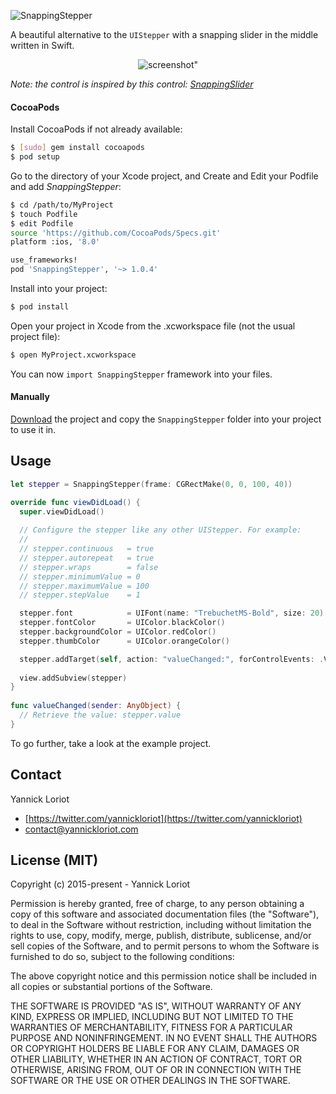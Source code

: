 ![SnappingStepper](http://yannickloriot.com/resources/snappingstepper-header.png)

A beautiful alternative to the `UIStepper` with a snapping slider in the middle written in Swift.

<p align="center">
  <img src="http://yannickloriot.com/resources/snappingstepper.gif" alt=screenshot" />
</p>

*Note: the control is inspired by this control: [SnappingSlider](https://github.com/rehatkathuria/SnappingSlider)*

#### CocoaPods

Install CocoaPods if not already available:

``` bash
$ [sudo] gem install cocoapods
$ pod setup
```
Go to the directory of your Xcode project, and Create and Edit your Podfile and add _SnappingStepper_:

``` bash
$ cd /path/to/MyProject
$ touch Podfile
$ edit Podfile
source 'https://github.com/CocoaPods/Specs.git'
platform :ios, '8.0'

use_frameworks!
pod 'SnappingStepper', '~> 1.0.4'
```

Install into your project:

``` bash
$ pod install
```

Open your project in Xcode from the .xcworkspace file (not the usual project file):

``` bash
$ open MyProject.xcworkspace
```

You can now `import SnappingStepper` framework into your files.

#### Manually

[Download](https://github.com/YannickL/SnappingStepper/archive/master.zip) the project and copy the `SnappingStepper` folder into your project to use it in.

## Usage

```swift
let stepper = SnappingStepper(frame: CGRectMake(0, 0, 100, 40))

override func viewDidLoad() {
  super.viewDidLoad()
  
  // Configure the stepper like any other UIStepper. For example:
  //
  // stepper.continuous   = true
  // stepper.autorepeat   = true
  // stepper.wraps        = false
  // stepper.minimumValue = 0
  // stepper.maximumValue = 100
  // stepper.stepValue    = 1

  stepper.font            = UIFont(name: "TrebuchetMS-Bold", size: 20)
  stepper.fontColor       = UIColor.blackColor()
  stepper.backgroundColor = UIColor.redColor()
  stepper.thumbColor      = UIColor.orangeColor()

  stepper.addTarget(self, action: "valueChanged:", forControlEvents: .ValueChanged)
  
  view.addSubview(stepper)
}
  
func valueChanged(sender: AnyObject) {
  // Retrieve the value: stepper.value
}
```

To go further, take a look at the example project. 
    
## Contact

Yannick Loriot
 - [https://twitter.com/yannickloriot](https://twitter.com/yannickloriot)
 - [contact@yannickloriot.com](mailto:contact@yannickloriot.com)


## License (MIT)

Copyright (c) 2015-present - Yannick Loriot

Permission is hereby granted, free of charge, to any person obtaining a copy
of this software and associated documentation files (the "Software"), to deal
in the Software without restriction, including without limitation the rights
to use, copy, modify, merge, publish, distribute, sublicense, and/or sell
copies of the Software, and to permit persons to whom the Software is
furnished to do so, subject to the following conditions:

The above copyright notice and this permission notice shall be included in
all copies or substantial portions of the Software.

THE SOFTWARE IS PROVIDED "AS IS", WITHOUT WARRANTY OF ANY KIND, EXPRESS OR
IMPLIED, INCLUDING BUT NOT LIMITED TO THE WARRANTIES OF MERCHANTABILITY,
FITNESS FOR A PARTICULAR PURPOSE AND NONINFRINGEMENT. IN NO EVENT SHALL THE
AUTHORS OR COPYRIGHT HOLDERS BE LIABLE FOR ANY CLAIM, DAMAGES OR OTHER
LIABILITY, WHETHER IN AN ACTION OF CONTRACT, TORT OR OTHERWISE, ARISING FROM,
OUT OF OR IN CONNECTION WITH THE SOFTWARE OR THE USE OR OTHER DEALINGS IN
THE SOFTWARE.
